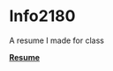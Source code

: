 Info2180
===============

A resume I made for class

**[Resume](https://nezith.github.io/Info2180/Resume/)**

